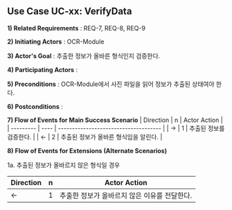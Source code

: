 ## Use Case UC-xx: VerifyData
**1) Related Requirements** : REQ-7, REQ-8, REQ-9

**2) Initiating Actors** : OCR-Module

**3) Actor's Goal** : 추출한 정보가 올바른 형식인지 검증한다.

**4) Participating Actors** : 

**5) Preconditions** :  OCR-Module에서 사진 파일을 읽어 정보가 추출된 상태여야 한다.

**6) Postconditions** :  

**7) Flow of Events for Main Success Scenario**
| Direction | n    | Actor Action                          |
| --------- | ---- | ------------------------------------- |
| →         | 1    | 추출된 정보를 검증한다.               |
| ←         | 2    | 추출된 정보가 올바른 형식임을 알린다. |

**8) Flow of Events for Extensions (Alternate Scenarios)**

1a. 추출된 정보가 올바르지 않은 형식일 경우

| Direction | n    | Actor Action                                 |
| --------- | ---- | -------------------------------------------- |
| ←         | 1    | 추출한 정보가 올바르지 않은 이유를 전달한다. |